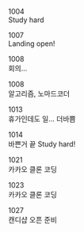 1004  
Study hard

1007  
Landing open!

1008  
회의...

1008  
알고리즘, 노마드코더

1013  
휴가인데도 일... 더바쁨

1014  
바쁜거 끝 Study hard!

1021  
카카오 클론 코딩

1023  
카카오 클론 코딩

1027  
캔디샵 오픈 준비
